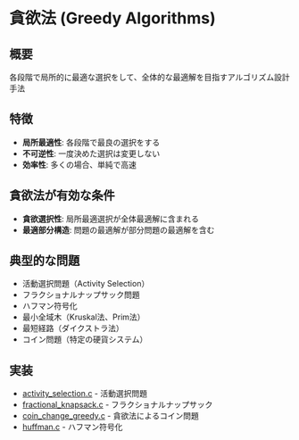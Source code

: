 # 貪欲法 (Greedy Algorithms)

## 概要
各段階で局所的に最適な選択をして、全体的な最適解を目指すアルゴリズム設計手法

## 特徴
- **局所最適性**: 各段階で最良の選択をする
- **不可逆性**: 一度決めた選択は変更しない
- **効率性**: 多くの場合、単純で高速

## 貪欲法が有効な条件
- **貪欲選択性**: 局所最適選択が全体最適解に含まれる
- **最適部分構造**: 問題の最適解が部分問題の最適解を含む

## 典型的な問題
- 活動選択問題（Activity Selection）
- フラクショナルナップサック問題
- ハフマン符号化
- 最小全域木（Kruskal法、Prim法）
- 最短経路（ダイクストラ法）
- コイン問題（特定の硬貨システム）

## 実装
- [activity_selection.c](activity_selection.c) - 活動選択問題
- [fractional_knapsack.c](fractional_knapsack.c) - フラクショナルナップサック
- [coin_change_greedy.c](coin_change_greedy.c) - 貪欲法によるコイン問題
- [huffman.c](huffman.c) - ハフマン符号化
